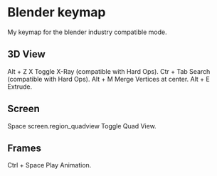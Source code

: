 # Blender keymap
My keymap for the blender industry compatible mode.

## 3D View
Alt + Z  X Toggle X-Ray (compatible with Hard Ops).
Ctr + Tab  Search  (compatible with Hard Ops).
Alt + M  Merge Vertices at center.
Alt + E  Extrude.

## Screen
Space  screen.region_quadview  Toggle Quad View.

## Frames
Ctrl + Space  Play Animation.
